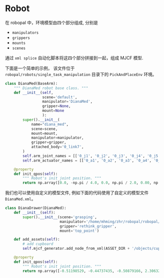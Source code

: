 
# Robot

在 robopal 中，环境模型由四个部分组成, 分别是
* `manipulators`
* `grippers`
* `mounts`
* `scenes`

 通过 `xml splice` 自动化脚本将这四个部分拼接到一起，组成 MJCF 模型.

下面是一个简单的示例，
该文件位于 `robopal/robots/single_task_manipulation` 目录下的 `PickAndPlaceEnv` 环境。

```python
class DianaMed(BaseArm):
    """ DianaMed robot base class. """
    def __init__(self,
                 scene='default',
                 manipulator='DianaMed',
                 gripper=None,
                 mount=None
                 ):
        super().__init__(
            name="diana_med",
            scene=scene,
            mount=mount,
            manipulator=manipulator,
            gripper=gripper,
            attached_body='0_link7',
        )
        self.arm_joint_names = [['0_j1', '0_j2', '0_j3', '0_j4', '0_j5', '0_j6', '0_j7']]
        self.arm_actuator_names = [['0_a1', '0_a2', '0_a3', '0_a4', '0_a5', '0_a6', '0_a7']]

    @property
    def init_qpos(self):
        """ Robot's init joint position. """
        return np.array([0.0, -np.pi / 4.0, 0.0, np.pi / 2.0, 0.00, np.pi / 4.0, 0.0])
```

我们也可以使用自定义的模型文件, 例如下面的代码使用了自定义的模型文件 `DianaMed.xml`。
```python
class DianaDrawer(DianaMed):
    def __init__(self):
        super().__init__(scene='grasping',
                         manipulator='/home/mhming/zhr/robopal/robopal/assets/models/manipulators/DianaMed/DianaMed.xml',
                         gripper='rethink_gripper',
                         mount='top_point')

    def add_assets(self):
        # add cupboard
        self.mjcf_generator.add_node_from_xml(ASSET_DIR + '/objects/cupboard/cupboard.xml')

    @property
    def init_qpos(self):
        """ Robot's init joint position. """
        return np.array([-0.51198529, -0.44737435, -0.50879166, 2.3063219, 0.46514545, -0.48916244, -0.37233289])
```
